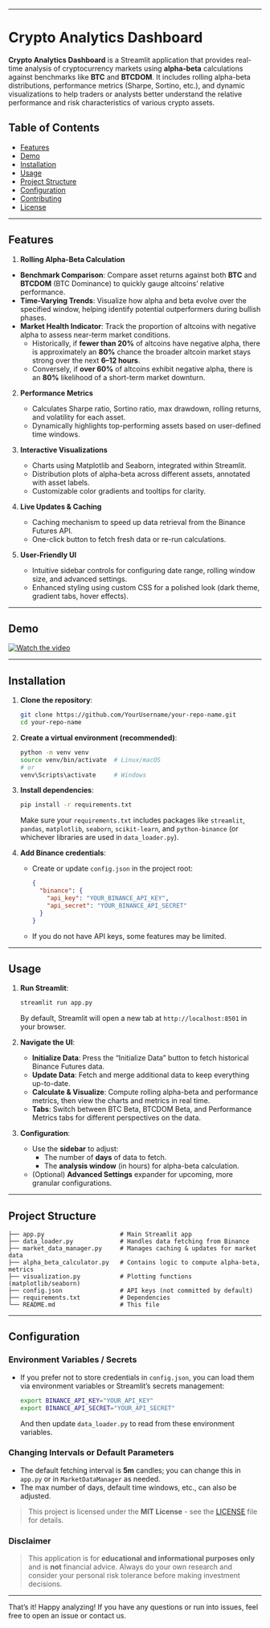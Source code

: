 
---

# Crypto Analytics Dashboard

**Crypto Analytics Dashboard** is a Streamlit application that provides real-time analysis of cryptocurrency markets using **alpha-beta** calculations against benchmarks like **BTC** and **BTCDOM**. It includes rolling alpha-beta distributions, performance metrics (Sharpe, Sortino, etc.), and dynamic visualizations to help traders or analysts better understand the relative performance and risk characteristics of various crypto assets.

## Table of Contents

- [Features](#features)
- [Demo](#demo)
- [Installation](#installation)
- [Usage](#usage)
- [Project Structure](#project-structure)
- [Configuration](#configuration)
- [Contributing](#contributing)
- [License](#license)

---

## Features

1. **Rolling Alpha-Beta Calculation**  
- **Benchmark Comparison**: Compare asset returns against both **BTC** and **BTCDOM** (BTC Dominance) to quickly gauge altcoins’ relative performance.  
- **Time-Varying Trends**: Visualize how alpha and beta evolve over the specified window, helping identify potential outperformers during bullish phases.  
- **Market Health Indicator**: Track the proportion of altcoins with negative alpha to assess near-term market conditions.  
  - Historically, if **fewer than 20%** of altcoins have negative alpha, there is approximately an **80%** chance the broader altcoin market stays strong over the next **6–12 hours**.  
  - Conversely, if **over 60%** of altcoins exhibit negative alpha, there is an **80%** likelihood of a short-term market downturn.

2. **Performance Metrics**  
   - Calculates Sharpe ratio, Sortino ratio, max drawdown, rolling returns, and volatility for each asset.  
   - Dynamically highlights top-performing assets based on user-defined time windows.

3. **Interactive Visualizations**  
   - Charts using Matplotlib and Seaborn, integrated within Streamlit.  
   - Distribution plots of alpha-beta across different assets, annotated with asset labels.  
   - Customizable color gradients and tooltips for clarity.

4. **Live Updates & Caching**  
   - Caching mechanism to speed up data retrieval from the Binance Futures API.  
   - One-click button to fetch fresh data or re-run calculations.

5. **User-Friendly UI**  
   - Intuitive sidebar controls for configuring date range, rolling window size, and advanced settings.  
   - Enhanced styling using custom CSS for a polished look (dark theme, gradient tabs, hover effects).

---

## Demo

[![Watch the video](https://raw.githubusercontent.com/ramdhanhdy/CryptoDashboard/master/assets/dashboard-demo.png)](https://raw.githubusercontent.com/ramdhanhdy/CryptoDashboard/master/assets/Crypto%%Dashboard.mp4)

---

## Installation

1. **Clone the repository**:

   ```bash
   git clone https://github.com/YourUsername/your-repo-name.git
   cd your-repo-name
   ```

2. **Create a virtual environment (recommended)**:

   ```bash
   python -m venv venv
   source venv/bin/activate  # Linux/macOS
   # or
   venv\Scripts\activate     # Windows
   ```

3. **Install dependencies**:

   ```bash
   pip install -r requirements.txt
   ```

   Make sure your `requirements.txt` includes packages like `streamlit`, `pandas`, `matplotlib`, `seaborn`, `scikit-learn`, and `python-binance` (or whichever libraries are used in `data_loader.py`).

4. **Add Binance credentials**:

   - Create or update `config.json` in the project root:
     ```json
     {
       "binance": {
         "api_key": "YOUR_BINANCE_API_KEY",
         "api_secret": "YOUR_BINANCE_API_SECRET"
       }
     }
     ```
   - If you do not have API keys, some features may be limited.

---

## Usage

1. **Run Streamlit**:
   ```bash
   streamlit run app.py
   ```
   By default, Streamlit will open a new tab at `http://localhost:8501` in your browser.

2. **Navigate the UI**:
   - **Initialize Data**: Press the “Initialize Data” button to fetch historical Binance Futures data.  
   - **Update Data**: Fetch and merge additional data to keep everything up-to-date.  
   - **Calculate & Visualize**: Compute rolling alpha-beta and performance metrics, then view the charts and metrics in real time.  
   - **Tabs**: Switch between BTC Beta, BTCDOM Beta, and Performance Metrics tabs for different perspectives on the data.

3. **Configuration**:
   - Use the **sidebar** to adjust:
     - The number of **days** of data to fetch.  
     - The **analysis window** (in hours) for alpha-beta calculation.  
   - (Optional) **Advanced Settings** expander for upcoming, more granular configurations.

---

## Project Structure

```
├── app.py                     # Main Streamlit app
├── data_loader.py             # Handles data fetching from Binance
├── market_data_manager.py     # Manages caching & updates for market data
├── alpha_beta_calculator.py   # Contains logic to compute alpha-beta, metrics
├── visualization.py           # Plotting functions (matplotlib/seaborn)
├── config.json                # API keys (not committed by default)
├── requirements.txt           # Dependencies
└── README.md                  # This file
```

---

## Configuration

### Environment Variables / Secrets

- If you prefer not to store credentials in `config.json`, you can load them via environment variables or Streamlit’s secrets management:
  ```bash
  export BINANCE_API_KEY="YOUR_API_KEY"
  export BINANCE_API_SECRET="YOUR_API_SECRET"
  ```
  And then update `data_loader.py` to read from these environment variables.

### Changing Intervals or Default Parameters

- The default fetching interval is **5m** candles; you can change this in `app.py` or in `MarketDataManager` as needed.  
- The max number of days, default time windows, etc., can also be adjusted.

> This project is licensed under the **MIT License** - see the [LICENSE](LICENSE) file for details.


### Disclaimer

> This application is for **educational and informational purposes only** and is **not** financial advice. Always do your own research and consider your personal risk tolerance before making investment decisions.

---

That’s it! Happy analyzing! If you have any questions or run into issues, feel free to open an issue or contact us.